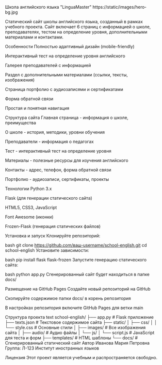 Школа английского языка "LinguaMaster"
https://static/images/hero-bg.jpg

Статический сайт школы английского языка, созданный в рамках учебного проекта. Сайт включает 6 страниц с информацией о школе, преподавателях, тестом на определение уровня, дополнительными материалами и контактами.

Особенности
Полностью адаптивный дизайн (mobile-friendly)

Интерактивный тест на определение уровня английского

Галерея преподавателей с информацией

Раздел с дополнительными материалами (ссылки, тексты, изображения)

Страница портфолио с аудиозаписями и сертификатами

Форма обратной связи

Простая и понятная навигация

Структура сайта
Главная страница - информация о школе, преимущества

О школе - история, методики, уровни обучения

Преподаватели - информация о педагогах

Тест - интерактивный тест на определение уровня

Материалы - полезные ресурсы для изучения английского

Контакты - адрес, телефон, форма обратной связи

Портфолио - аудиозаписи, сертификаты, проекты

Технологии
Python 3.x

Flask (для генерации статического сайта)

HTML5, CSS3, JavaScript

Font Awesome (иконки)

Frozen-Flask (генерация статических файлов)

Установка и запуск
Клонируйте репозиторий:

bash
git clone https://github.com/ваш-username/school-english.git
cd school-english
Установите зависимости:

bash
pip install flask flask-frozen
Запустите генерацию статического сайта:

bash
python app.py
Сгенерированный сайт будет находиться в папке docs/

Размещение на GitHub Pages
Создайте новый репозиторий на GitHub

Скопируйте содержимое папки docs/ в корень репозитория

В настройках репозитория включите GitHub Pages для ветки main

Структура проекта
text
school-english/
├── app.py                 # Flask приложение
├── texts.json             # Текстовое содержимое сайта
├── static/
│   ├── css/
│   │   └── style.css      # Основные стили
│   ├── images/            # Все изображения сайта
│   ├── audio/             # Аудио файлы
│   └── js/
│       └── script.js      # JavaScript для теста и форм
├── templates/             # HTML шаблоны
└── docs/                  # Сгенерированный статический сайт
Автор
Иванова Мария Петровна
Группа: Л-123
Институт иностранных языков

Лицензия
Этот проект является учебным и распространяется свободно.
